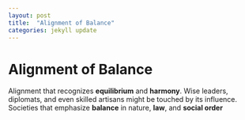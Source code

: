 ```yaml
---
layout: post
title:  "Alignment of Balance"
categories: jekyll update
---
```

# Alignment of Balance
Alignment that recognizes **equilibrium** and **harmony**. Wise leaders, diplomats, and even skilled artisans might be touched by its influence. Societies that emphasize **balance** in nature, **law**, and **social order**